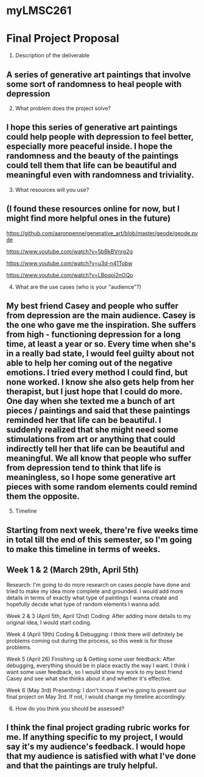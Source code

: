 # myLMSC261

 # Final Project Proposal
 1. Description of the deliverable
 ## A series of generative art paintings that involve some sort of randomness to heal people with depression

 2. What problem does the project solve?
 ## I hope this series of generative art paintings could help people with depression to feel better, especially more peaceful inside. I hope the randomness and the beauty of the paintings could tell them that life can be beautiful and meaningful even with randomness and triviality.

 3.  What resources will you use?
 ## (I found these resources online for now, but I might find more helpful ones in the future)

 https://github.com/aaronpenne/generative_art/blob/master/geode/geode.pyde

 https://www.youtube.com/watch?v=5bBkBVnrg2g

 https://www.youtube.com/watch?v=u3d-n41Tobw

 https://www.youtube.com/watch?v=LBpqoj2nOQo

4. What are the use cases (who is your "audience"?)
 ## My best friend Casey and people who suffer from depression are the main audience. Casey is the one who gave me the inspiration. She suffers from high - functioning depression for a long time, at least a year or so. Every time when she's in a really bad state, I would feel guilty about not able to help her coming out of the negative emotions. I tried every method I could find, but none worked. I know she also gets help from her therapist, but I just hope that I could do more. One day when she texted me a bunch of art pieces / paintings and said that these paintings reminded her that life can be beautiful. I suddenly realized that she might need some stimulations from art or anything that could indirectly tell her that life can be beautiful and meaningful. We all know that people who suffer from depression tend to think that life is meaningless, so I hope some generative art pieces with some random elements could remind them the opposite.

5. Timeline
 ## Starting from next week, there're five weeks time in total till the end of this semester, so I'm going to make this timeline in terms of weeks.

 ## Week 1 & 2 (March 29th, April 5th)
Research:
I'm going to do more research on cases people have done and tried to make my idea more complete and grounded. I would add more details in terms of exactly what type of paintings I wanna create and hopefully decide what type of random elements I wanna add.

Week 2 & 3 (April 5th,  April 12nd)
Coding:
After adding more details to my original idea, I would start coding.

Week 4 (April 19th)
Coding & Debugging:
I think there will definitely be problems coming out during the process, so this week is for those problems.

Week 5 (April 26)
Finishing up & Getting some user feedback:
After debugging, everything should be in place exactly the way I want. I think I want some user feedback, so I would show my work to my best friend Casey and see what she thinks about it and whether it's effective.

Week 6 (May 3rd)
Presenting:
I don't know if we're going to present our final project on May 3rd. If not, I would change my timeline accordingly.

6. How do you think you should be assessed?
 ## I think the final project grading rubric works for me. If anything specific to my project, I would say it's my audience's feedback. I would hope that my audience is satisfied with what I've done and that the paintings are truly helpful.
